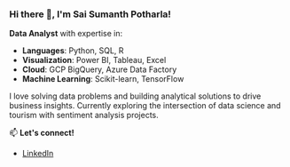### Hi there 👋, I'm Sai Sumanth Potharla!
**Data Analyst** with expertise in:
- **Languages**: Python, SQL, R
- **Visualization**: Power BI, Tableau, Excel
- **Cloud**: GCP BigQuery, Azure Data Factory
- **Machine Learning**: Scikit-learn, TensorFlow

I love solving data problems and building analytical solutions to drive business insights. Currently exploring the intersection of data science and tourism with sentiment analysis projects.

📫 **Let's connect!**
- [LinkedIn](http://www.linkedin.com/in/saisumanthpotharla)
